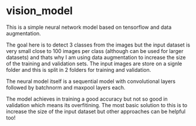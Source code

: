 # vision_model
This is a simple neural network model based on tensorflow and data augmentation.

The  goal here is to detect 3 classes from the images but the input dataset is very small close to 100 images per class (although can be used for larger datasets)
and thats why I am using data augmentation to increase the size of the training and validation sets. The input images are store on a signle folder and this is split 
in 2 folders for training and validation.

The neural model itself  is a sequential model with convolutional layers followed by batchnorm and maxpool layers each.

The model achieves in training a good accuracy but not so good in validation which means its overfitining. The most basic solution to this is to increase
the size of the input dataset but other approaches can be helpful too!
